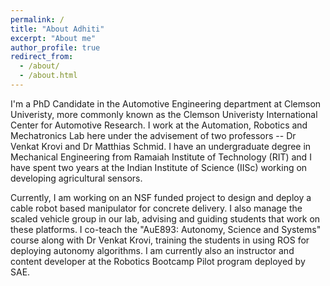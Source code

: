 ```yaml
---
permalink: /
title: "About Adhiti"
excerpt: "About me"
author_profile: true
redirect_from: 
  - /about/
  - /about.html
---
```


I'm a PhD Candidate in the Automotive Engineering department at Clemson Univeristy, more commonly known as the Clemson Univeristy International Center for Automotive Research. I work at the Automation, Robotics and Mechatronics Lab here under the advisement of two professors -- Dr Venkat Krovi and Dr Matthias Schmid. I have an undergraduate degree in Mechanical Engineering from Ramaiah Institute of Technology (RIT) and I have spent two years at the Indian Institute of Science (IISc) working on developing agricultural sensors.

Currently, I am working on an NSF funded project to design and deploy a cable robot based manipulator for concrete delivery. I also manage the scaled vehicle group in our lab, advising and guiding students that work on these platforms. I co-teach the "AuE893: Autonomy, Science and Systems" course along with Dr Venkat Krovi, training the students in using ROS for deploying autonomy algorithms. I am currently also an instructor and content developer at the Robotics Bootcamp Pilot program deployed by SAE. 

